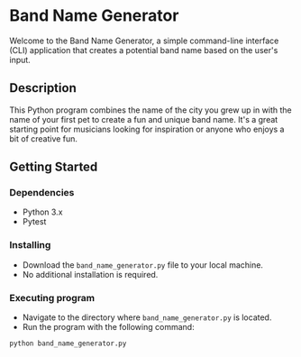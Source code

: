 # Band Name Generator

Welcome to the Band Name Generator, a simple command-line interface (CLI) application that creates a potential band name based on the user's input.

## Description

This Python program combines the name of the city you grew up in with the name of your first pet to create a fun and unique band name. It's a great starting point for musicians looking for inspiration or anyone who enjoys a bit of creative fun.

## Getting Started

### Dependencies

- Python 3.x
- Pytest

### Installing

- Download the `band_name_generator.py` file to your local machine.
- No additional installation is required.

### Executing program

- Navigate to the directory where `band_name_generator.py` is located.
- Run the program with the following command:

```bash
python band_name_generator.py
```

